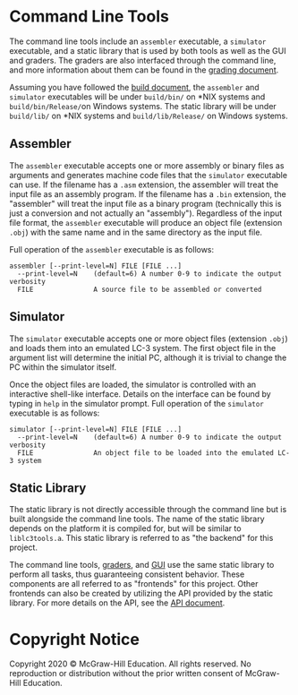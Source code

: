 # Command Line Tools
The command line tools include an `assembler` executable, a `simulator`
executable, and a static library that is used by both tools as well as the GUI
and graders. The graders are also interfaced through the command line, and more
information about them can be found in the [grading document](GRADE.md).

Assuming you have followed the [build document](BUILD.md), the `assembler` and
`simulator` executables will be under `build/bin/` on \*NIX systems and
`build/bin/Release/`on Windows systems. The static library will be under
`build/lib/` on \*NIX systems and `build/lib/Release/` on Windows systems.

## Assembler
The `assembler` executable accepts one or more assembly or binary files as
arguments and generates machine code files that the `simulator` executable can
use. If the filename has a `.asm` extension, the assembler will treat the input
file as an assembly program. If the filename has a `.bin` extension, the
"assembler" will treat the input file as a binary program (technically this is
just a conversion and not actually an "assembly"). Regardless of the input file
format, the `assembler` executable will produce an object file (extension
`.obj`) with the same name and in the same directory as the input file.

Full operation of the `assembler` executable is as follows:

```
assembler [--print-level=N] FILE [FILE ...]
  --print-level=N    (default=6) A number 0-9 to indicate the output verbosity
  FILE               A source file to be assembled or converted
```

## Simulator
The `simulator` executable accepts one or more object files (extension `.obj`)
and loads them into an emulated LC-3 system. The first object file in the
argument list will determine the initial PC, although it is trivial to change
the PC within the simulator itself.

Once the object files are loaded, the simulator is controlled with an
interactive shell-like interface. Details on the interface can be found by
typing in `help` in the simulator prompt. Full operation of the `simulator`
executable is as follows:

```
simulator [--print-level=N] FILE [FILE ...]
  --print-level=N    (default=6) A number 0-9 to indicate the output verbosity
  FILE               An object file to be loaded into the emulated LC-3 system
```

## Static Library
The static library is not directly accessible through the command line but is
built alongside the command line tools. The name of the static library depends
on the platform it is compiled for, but will be similar to `liblc3tools.a`.
This static library is referred to as "the backend" for this project.

The command line tools, [graders](GRADE.md), and [GUI](GUI.md) use the same
static library to perform all tasks, thus guaranteeing consistent behavior.
These components are all referred to as "frontends" for this project. Other
frontends can also be created by utilizing the API provided by the static
library. For more details on the API, see the [API document](API.md).

# Copyright Notice
Copyright 2020 &copy; McGraw-Hill Education. All rights reserved. No
reproduction or distribution without the prior written consent of McGraw-Hill
Education.
